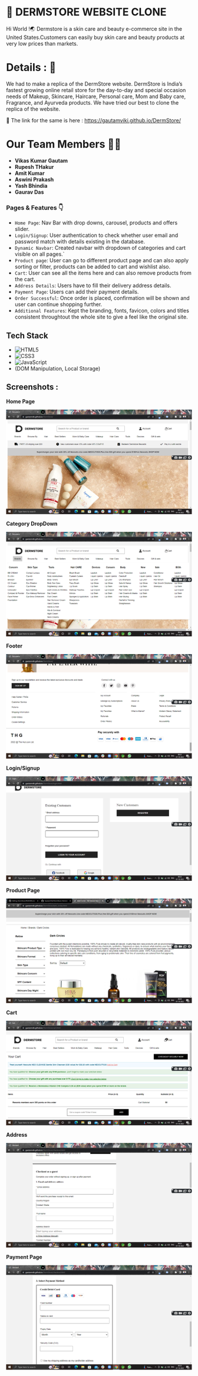 # 🎯 DERMSTORE WEBSITE CLONE
Hi World !🌏
Dermstore is a skin care and beauty e-commerce site in the United States.Customers can easily buy skin care and beauty products at very low prices than markets.
# Details : 🔭
We had to make a replica of the DermStore website. DermStore is India’s fastest growing online retail store for the day-to-day and special occasion needs of Makeup,
Skincare, Haircare, Personal care, Mom and Baby care, Fragrance, and Ayurveda products. We have tried our best to clone the replica of the website.


 🚀 The link for the same is here : https://gautamviki.github.io/DermStore/ 

# Our Team Members 👨‍💻
  - **Vikas Kumar Gautam**
  - **Rupesh THakur**
  - **Amit Kumar**
  - **Aswini Prakash**
  - **Yash Bhindia**
  - **Gaurav Das**
  


### Pages & Features 👇

- `Home Page`: Nav Bar with drop downs, carousel, products and offers slider.
- `Login/Signup`: User authentication to check whether user email and password match with details existing in the database.
- `Dynamic Navbar`: Created navbar with dropdown of categories and cart visible on all pages.`
- `Product page`: User can go to different product page and can also apply sorting or filter, products can be added to cart and wishlist also.
- `Cart`: User can see all the items here and can also remove products from the cart.
- `Address Details`: Users have to fill their delivery address details.
- `Payment Page`: Users can add their payment details.
- `Order Successful`: Once order is placed, confirmation will be shown and user can continue shopping further.
- `Additional Features`: Kept the branding, fonts, favicon, colors  and titles consistent throughtout the whole site to give a feel like the original site.

## Tech Stack

- ![HTML5](https://img.shields.io/badge/-HTML5-000000?style=for-the-badge&logo=HTML5)
- ![CSS3](https://img.shields.io/badge/-CSS3-000000?style=for-the-badge&logo=CSS3)
- ![JavaScript](https://img.shields.io/badge/-JavaScript-000000?style=for-the-badge&logo=javascript) 
- (DOM Manipulation, Local Storage)

## Screenshots :

**Home Page**

![2022-08-17 23-31-06-89](https://github.com/YashBhindia/DermStore/blob/630cd76fedc10924a17cd870b62a1fdd6c590c62/Screenshot%20(1335).png)


**Category DropDown**

![2022-08-17 23-31-25-12](https://github.com/YashBhindia/DermStore/blob/630cd76fedc10924a17cd870b62a1fdd6c590c62/Screenshot%20(1336).png)

**Footer**

![2022-08-17 23-31-49-01](https://github.com/YashBhindia/DermStore/blob/e917fb7a8b8109220e0a0a2065653aad0b1508fc/Screenshot%20(1337).png)


**Login/Signup**

![2022-08-17 23-32-17-86](https://github.com/YashBhindia/DermStore/blob/e917fb7a8b8109220e0a0a2065653aad0b1508fc/Screenshot%20(1338).png)


**Product Page**

![2022-08-17 23-33-36-03](https://github.com/YashBhindia/DermStore/blob/6d3ccf1e0993841bbdf323e3d943c2df7104e556/Screenshot%20(1342).png)


**Cart**

![2022-08-17 23-34-15-24](https://github.com/YashBhindia/DermStore/blob/e917fb7a8b8109220e0a0a2065653aad0b1508fc/Screenshot%20(1339).png)





**Address**

![2022-08-17 23-35-01-87](https://github.com/YashBhindia/DermStore/blob/e917fb7a8b8109220e0a0a2065653aad0b1508fc/Screenshot%20(1340).png)



**Payment Page**

![2022-08-17 23-35-10-67](https://github.com/YashBhindia/DermStore/blob/e917fb7a8b8109220e0a0a2065653aad0b1508fc/Screenshot%20(1341).png)







